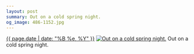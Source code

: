 ```yaml
---
layout: post
summary: Out on a cold spring night.
og_image: 486-1152.jpg
---
```


<p>
  <time><a href="/486">{{ page.date | date: "%B %e, %Y" }}</a></time>
  <a href="/486"><img src="{{ site.assets_url }}/486-576.jpg" srcset="{{ site.assets_url }}/486-1152.jpg 1152w, {{ site.assets_url }}/486-864.jpg 864w, {{ site.assets_url }}/486-576.jpg 576w, {{ site.assets_url }}/486-288.jpg 288w" sizes="(min-width: 700px) 50vw, calc(100vw - 2rem)" alt="Out on a cold spring night." /></a>
  <span>Out on a cold spring night.</span>
</p>
